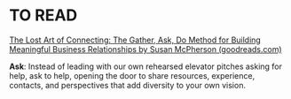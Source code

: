 # TO READ 

[The Lost Art of Connecting: The Gather, Ask, Do Method for Building Meaningful Business Relationships by Susan McPherson (goodreads.com)](https://www.goodreads.com/book/show/55258391-the-lost-art-of-connecting)

 

**Ask**: Instead of leading with our own rehearsed elevator pitches asking for help, ask to help, opening the door to share resources, experience, contacts, and perspectives that add diversity to your own vision.